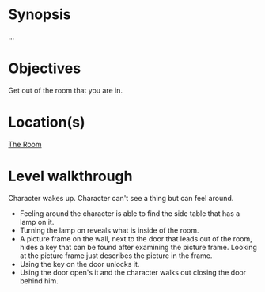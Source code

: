# Synopsis

...

# Objectives

Get out of the room that you are in.

# Location(s)

[The Room](https://app.nuclino.com/t/b/ab95679a-893a-4fc9-bcf6-51396d334344)

# Level walkthrough

Character wakes up. Character can't see a thing but can feel around.&#x20;

- Feeling around the character is able to find the side table that has a lamp on it.&#x20;
- Turning the lamp on reveals what is inside of the room.
- A picture frame on  the wall, next to the door that leads out of the room, hides a key that can be found after examining the picture frame. Looking at the picture frame just describes the picture in the frame.
- Using the key on the door unlocks it.
- Using the door open's it and the character walks out closing the door behind him.
